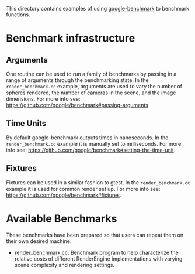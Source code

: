 This directory contains examples of using
[google-benchmark](https://github.com/google/benchmark) to benchmark
functions.

# Benchmark infrastructure

## Arguments

One routine can be used to run a family of benchmarks by passing in a range of
arguments through the benchmarking state. In the `render_benchmark.cc` example,
arguments are used to vary the number of spheres rendered, the number of cameras
in the scene, and the image dimensions. For more info see:
https://github.com/google/benchmark#passing-arguments

## Time Units

By default google-benchmark outputs times in nanoseconds. In the
`render_benchmark.cc` example it is manually set to milliseconds. For more info
see: https://github.com/google/benchmark#setting-the-time-unit.

## Fixtures

Fixtures can be used in a similar fashion to gtest. In the
`render_benchmark.cc` example it is used for common render set up. For more
info see: https://github.com/google/benchmark#fixtures.

# Available Benchmarks

These benchmarks have been prepared so that users can repeat them on their own
desired machine.

* [render_benchmark.cc](https://drake.mit.edu/doxygen_cxx/html/group__render__engine__benchmarks.html):
Benchmark program to help characterize the relative costs of different
RenderEngine implementations with varying scene complexity and rendering
settings.
